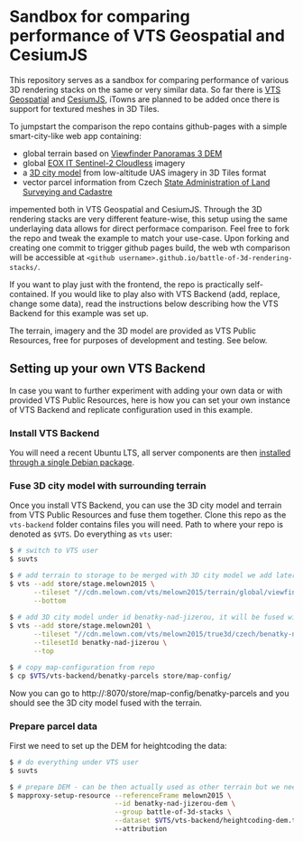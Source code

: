 # Sandbox for comparing performance of VTS Geospatial and CesiumJS

This repository serves as a sandbox for comparing performance of various 3D rendering stacks on the same or very similar data. 
So far there is [VTS Geospatial](https://www.melown.com/products/vts-geospatial/) and [CesiumJS](https://cesiumjs.org/), iTowns are planned to be added once there is support for textured meshes in 3D Tiles.

To jumpstart the comparison the repo contains github-pages with a simple smart-city-like web app containing:

* global terrain based on [Viewfinder Panoramas 3 DEM](http://viewfinderpanoramas.org/)
* global [EOX IT Sentinel-2 Cloudless](https://s2maps.eu/) imagery
* a [3D city model](https://www.melown.com/products/vadstena/) from low-altitude UAS imagery in 3D Tiles format
* vector parcel information from Czech [State Administration of Land Surveying and Cadastre](https://www.cuzk.cz/en)

impemented both in VTS Geospatial and CesiumJS. Through the 3D rendering stacks are very different feature-wise, this setup using the same underlaying data allows for direct performace comparison. Feel free to fork the repo and tweak the example to match your use-case. Upon forking and creating one commit to trigger github pages build, the web wth comparison will be accessible at `<github username>.github.io/battle-of-3d-rendering-stacks/`.

If you want to play just with the frontend, the repo is practically self-contained. If you would like to play also with VTS Backend (add, replace, change some data), read the instructions below describing how the VTS Backend for this example was set up.

The terrain, imagery and the 3D model are provided as VTS Public Resources, free for purposes of development and testing. See below.

## Setting up your own VTS Backend

In case you want to further experiment with adding your own data or with provided VTS Public Resources, here is how you can set your own instance of VTS Backend and replicate configuration used in this example.

### Install VTS Backend

You will need a recent Ubuntu LTS, all server components are then [installed through a single Debian package](http://vtsdocs.melown.com/en/latest/tutorials/vtsbackend.html#setting-vts-backend).

### Fuse 3D city model with surrounding terrain

Once you install VTS Backend, you can use the 3D city model and terrain from VTS Public Resources and fuse them together. Clone this repo as the `vts-backend` folder contains files you will need. Path to where your repo is denoted as `$VTS`. Do everything as `vts` user:

```bash
$ # switch to VTS user
$ suvts

$ # add terrain to storage to be merged with 3D city model we add later
$ vts --add store/stage.melown2015 \
      --tileset "//cdn.melown.com/vts/melown2015/terrain/global/viewfinder3/" \
      --bottom
      
$ # add 3D city model under id benatky-nad-jizerou, it will be fused with the terrain
$ vts --add store/stage.melown201 \
      --tileset "//cdn.melown.com/vts/melown2015/true3d/czech/benatky-nad-jizerou@2/" \
      --tilesetId benatky-nad-jizerou \
      --top

$ # copy map-configuration from repo
$ cp $VTS/vts-backend/benatky-parcels store/map-config/
```

Now you can go to http://<yourserver>:8070/store/map-config/benatky-parcels and you should see the 3D city model fused with the terrain.
  
### Prepare parcel data

First we need to set up the DEM for heightcoding the data:
```bash
$ # do everything under VTS user
$ suvts

$ # prepare DEM - can be then actually used as other terrain but we need it only for heightcoding
$ mapproxy-setup-resource --referenceFrame melown2015 \
                          --id benatky-nad-jizerou-dem \
                          --group battle-of-3d-stacks \
                          --dataset $VTS/vts-backend/heightcoding-dem.tif
                          --attribution
                          
```

